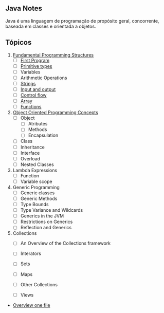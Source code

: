 Java Notes 
----------

Java é uma linguagem de programação de propósito geral, concorrente, baseada em classes e orientada a objetos. 

Tópicos
------

1. [Fundamental Programming Structures](doc/fundamental-programming-structures.md)
    - [ ] [First Program](#first-program) 
    - [ ] [Primitive types](#primitive-types) 
    - [ ] Variables 
    - [ ] Arithmetic Operations 
    - [ ] [Strings](#string)  
    - [ ] [Input and output](#input-and-output) 
    - [ ] [Control flow](#control-flow)  
    - [ ] [Array](#array) 
    - [ ] [Functions](#functions)

2. [Object Oriented Programming Concepts](doc/object_oriented_programming.md)
    - [ ] Object
        - [ ] Atributes
        - [ ] Methods
        - [ ] Encapsulation
    - [ ] Class
    - [ ] Inheritance
    - [ ] Interface
    - [ ] Overload
    - [ ] Nested Classes 

3. Lambda Expressions
    - [ ] Function
    - [ ] Variable scope

4. Generic Programming
    - [ ] Generic classes
    - [ ] Generic Methods
    - [ ] Type Bounds
    - [ ] Type Variance and Wildcards
    - [ ] Generics in the JVM
    - [ ] Restrictions on Generics
    - [ ] Reflection and Generics 

5. Collections 
    - [ ] An Overview of the Collections framework
    - [ ] Interators
    - [ ] Sets 
    - [ ] Maps
    - [ ] Other Collections
    - [ ] Views



- [Overview one file](doc/LearnJava.java)
